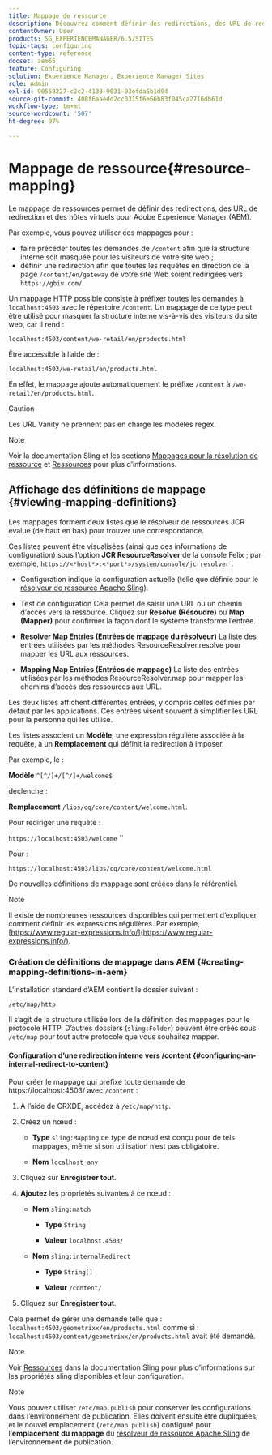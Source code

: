 ```yaml
---
title: Mappage de ressource
description: Découvrez comment définir des redirections, des URL de redirection et des hôtes virtuels pour Adobe Experience Manager à l’aide du mappage de ressources.
contentOwner: User
products: SG_EXPERIENCEMANAGER/6.5/SITES
topic-tags: configuring
content-type: reference
docset: aem65
feature: Configuring
solution: Experience Manager, Experience Manager Sites
role: Admin
exl-id: 90558227-c2c2-4130-9031-03efda5b1d94
source-git-commit: 408f6aaedd2cc0315f6e66b83f045ca2716db61d
workflow-type: tm+mt
source-wordcount: '507'
ht-degree: 97%

---
```


# Mappage de ressource{#resource-mapping}

Le mappage de ressources permet de définir des redirections, des URL de redirection et des hôtes virtuels pour Adobe Experience Manager (AEM).

Par exemple, vous pouvez utiliser ces mappages pour :

* faire précéder toutes les demandes de `/content` afin que la structure interne soit masquée pour les visiteurs de votre site web ;
* définir une redirection afin que toutes les requêtes en direction de la page `/content/en/gateway` de votre site Web soient redirigées vers `https://gbiv.com/`.

Un mappage HTTP possible consiste à préfixer toutes les demandes à `localhost:4503` avec le répertoire `/content`. Un mappage de ce type peut être utilisé pour masquer la structure interne vis-à-vis des visiteurs du site web, car il rend :

`localhost:4503/content/we-retail/en/products.html`

Être accessible à l’aide de :

`localhost:4503/we-retail/en/products.html`

En effet, le mappage ajoute automatiquement le préfixe `/content` à `/we-retail/en/products.html`.

>[!CAUTION]
>
>Les URL Vanity ne prennent pas en charge les modèles regex.

>[!NOTE]
>
>Voir la documentation Sling et les sections [Mappages pour la résolution de ressource](https://sling.apache.org/documentation/the-sling-engine/mappings-for-resource-resolution.html) et [Ressources](https://sling.apache.org/documentation/the-sling-engine/resources.html) pour plus d’informations.

## Affichage des définitions de mappage {#viewing-mapping-definitions}

Les mappages forment deux listes que le résolveur de ressources JCR évalue (de haut en bas) pour trouver une correspondance.

Ces listes peuvent être visualisées (ainsi que des informations de configuration) sous l’option **JCR ResourceResolver** de la console Felix ; par exemple, `https://<*host*>:<*port*>/system/console/jcrresolver` :

* Configuration indique la configuration actuelle (telle que définie pour le [résolveur de ressource Apache Sling](/help/sites-deploying/osgi-configuration-settings.md#apacheslingresourceresolver)). 

* Test de configuration
Cela permet de saisir une URL ou un chemin d’accès vers la ressource. Cliquez sur **Resolve (Résoudre)** ou **Map (Mapper)** pour confirmer la façon dont le système transforme l’entrée.

* **Resolver Map Entries (Entrées de mappage du résolveur)** La liste des entrées utilisées par les méthodes ResourceResolver.resolve pour mapper les URL aux ressources. 

* **Mapping Map Entries (Entrées de mappage)** La liste des entrées utilisées par les méthodes ResourceResolver.map pour mapper les chemins d’accès des ressources aux URL.

Les deux listes affichent différentes entrées, y compris celles définies par défaut par les applications. Ces entrées visent souvent à simplifier les URL pour la personne qui les utilise.

Les listes associent un **Modèle**, une expression régulière associée à la requête, à un **Remplacement** qui définit la redirection à imposer.

Par exemple, le :

**Modèle** `^[^/]+/[^/]+/welcome$`

déclenche :

**Remplacement** `/libs/cq/core/content/welcome.html`.

Pour rediriger une requête :

`https://localhost:4503/welcome` &grave;&grave;

Pour :

`https://localhost:4503/libs/cq/core/content/welcome.html`

De nouvelles définitions de mappage sont créées dans le référentiel.

>[!NOTE]
>
>Il existe de nombreuses ressources disponibles qui permettent d’expliquer comment définir les expressions régulières. Par exemple, [https://www.regular-expressions.info/](https://www.regular-expressions.info/).

### Création de définitions de mappage dans AEM {#creating-mapping-definitions-in-aem}

L’installation standard d’AEM contient le dossier suivant :

`/etc/map/http`

Il s’agit de la structure utilisée lors de la définition des mappages pour le protocole HTTP. D’autres dossiers (`sling:Folder`) peuvent être créés sous `/etc/map` pour tout autre protocole que vous souhaitez mapper.

#### Configuration d’une redirection interne vers /content {#configuring-an-internal-redirect-to-content}

Pour créer le mappage qui préfixe toute demande de https://localhost:4503/ avec `/content` :

1. À l’aide de CRXDE, accédez à `/etc/map/http`.

1. Créez un nœud :

   * **Type** `sling:Mapping` ce type de nœud est conçu pour de tels mappages, même si son utilisation n’est pas obligatoire.

   * **Nom** `localhost_any`

1. Cliquez sur **Enregistrer tout**.
1. **Ajoutez** les propriétés suivantes à ce nœud :

   * **Nom** `sling:match`

      * **Type** `String`

      * **Valeur** `localhost.4503/`

   * **Nom** `sling:internalRedirect`

      * **Type** `String[]`

      * **Valeur** `/content/`

1. Cliquez sur **Enregistrer tout**.

Cela permet de gérer une demande telle que :
`localhost:4503/geometrixx/en/products.html`
comme si :
`localhost:4503/content/geometrixx/en/products.html`
avait été demandé.

>[!NOTE]
>
>Voir [Ressources](https://sling.apache.org/documentation/the-sling-engine/resources.html) dans la documentation Sling pour plus d’informations sur les propriétés sling disponibles et leur configuration.

>[!NOTE]
>
>Vous pouvez utiliser `/etc/map.publish` pour conserver les configurations dans l’environnement de publication. Elles doivent ensuite être dupliquées, et le nouvel emplacement (`/etc/map.publish`) configuré pour l’**emplacement du mappage** du [résolveur de ressource Apache Sling](/help/sites-deploying/osgi-configuration-settings.md#apacheslingresourceresolver) de l’environnement de publication.
